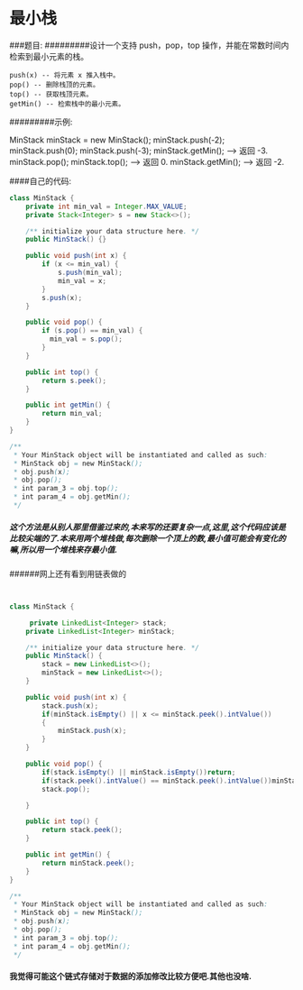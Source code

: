 # 最小栈

###题目:
#########设计一个支持 push，pop，top 操作，并能在常数时间内检索到最小元素的栈。

    push(x) -- 将元素 x 推入栈中。
    pop() -- 删除栈顶的元素。
    top() -- 获取栈顶元素。
    getMin() -- 检索栈中的最小元素。

#########示例:

MinStack minStack = new MinStack();
minStack.push(-2);
minStack.push(0);
minStack.push(-3);
minStack.getMin();   --> 返回 -3.
minStack.pop();
minStack.top();      --> 返回 0.
minStack.getMin();   --> 返回 -2.

####自己的代码:
```java
class MinStack {
    private int min_val = Integer.MAX_VALUE;
    private Stack<Integer> s = new Stack<>();

    /** initialize your data structure here. */
    public MinStack() {}

    public void push(int x) {
        if (x <= min_val) {
            s.push(min_val);
            min_val = x;
        }
        s.push(x);
    }

    public void pop() {
        if (s.pop() == min_val) {
          min_val = s.pop();
        }
    }

    public int top() {
        return s.peek();
    }

    public int getMin() {
        return min_val;
    }
}

/**
 * Your MinStack object will be instantiated and called as such:
 * MinStack obj = new MinStack();
 * obj.push(x);
 * obj.pop();
 * int param_3 = obj.top();
 * int param_4 = obj.getMin();
 */
```
##### 这个方法是从别人那里借鉴过来的,本来写的还要复杂一点,这里,这个代码应该是比较尖端的了.本来用两个堆栈做,每次删除一个顶上的数,最小值可能会有变化的嘛,所以用一个堆栈来存最小值.


######网上还有看到用链表做的
```java


class MinStack {

     private LinkedList<Integer> stack;
    private LinkedList<Integer> minStack;

    /** initialize your data structure here. */
    public MinStack() {
        stack = new LinkedList<>();
        minStack = new LinkedList<>();
    }

    public void push(int x) {
        stack.push(x);
        if(minStack.isEmpty() || x <= minStack.peek().intValue())
        {
            minStack.push(x);
        }
    }

    public void pop() {
        if(stack.isEmpty() || minStack.isEmpty())return;
        if(stack.peek().intValue() == minStack.peek().intValue())minStack.pop();
        stack.pop();

    }

    public int top() {
        return stack.peek();
    }

    public int getMin() {
        return minStack.peek();
    }
}

/**
 * Your MinStack object will be instantiated and called as such:
 * MinStack obj = new MinStack();
 * obj.push(x);
 * obj.pop();
 * int param_3 = obj.top();
 * int param_4 = obj.getMin();
 */
```

#### 我觉得可能这个链式存储对于数据的添加修改比较方便吧.其他也没啥.
